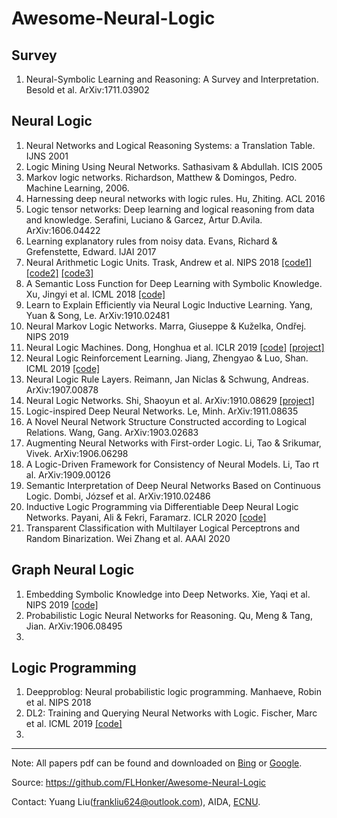 # Awesome-Neural-Logic

## Survey

1. Neural-Symbolic Learning and Reasoning: A Survey and Interpretation. Besold et al. ArXiv:1711.03902

## Neural Logic

1. Neural Networks and Logical Reasoning Systems: a Translation Table. IJNS 2001
2. Logic Mining Using Neural Networks. Sathasivam & Abdullah. ICIS 2005
3. Markov logic networks. Richardson, Matthew & Domingos, Pedro. Machine Learning, 2006.
4. Harnessing deep neural networks with logic rules. Hu, Zhiting. ACL 2016
5. Logic tensor networks: Deep learning and logical reasoning from data and knowledge. Serafini, Luciano & Garcez, Artur D.Avila. ArXiv:1606.04422
6. Learning explanatory rules from noisy data. Evans, Richard & Grefenstette, Edward. IJAI 2017
7. Neural Arithmetic Logic Units. Trask, Andrew et al. NIPS 2018 [[code1]][1] [[code2]][2] [[code3]][3]
8. A Semantic Loss Function for Deep Learning with Symbolic Knowledge. Xu, Jingyi et al. ICML 2018 [[code]][4]
9. Learn to Explain Efficiently via Neural Logic Inductive Learning. Yang, Yuan & Song, Le. ArXiv:1910.02481
10. Neural Markov Logic Networks. Marra, Giuseppe & Kuželka, Ondřej. NIPS 2019
11. Neural Logic Machines. Dong, Honghua et al. ICLR 2019 [[code]][6] [[project]][7]
12. Neural Logic Reinforcement Learning. Jiang, Zhengyao & Luo, Shan. ICML 2019 [[code]][8]
13. Neural Logic Rule Layers. Reimann, Jan Niclas & Schwung, Andreas. ArXiv:1907.00878
14. Neural Logic Networks. Shi, Shaoyun et al. ArXiv:1910.08629 [[project]][10]
15. Logic-inspired Deep Neural Networks. Le, Minh. ArXiv:1911.08635
16. A Novel Neural Network Structure Constructed according to Logical Relations. Wang, Gang. ArXiv:1903.02683
17. Augmenting Neural Networks with First-order Logic. Li, Tao & Srikumar, Vivek. ArXiv:1906.06298
18. A Logic-Driven Framework for Consistency of Neural Models. Li, Tao rt al. ArXiv:1909.00126
19. Semantic Interpretation of Deep Neural Networks Based on Continuous Logic. Dombi, József et al. ArXiv:1910.02486
20. Inductive Logic Programming via Differentiable Deep Neural Logic Networks. Payani, Ali & Fekri, Faramarz. ICLR 2020 [[code]][11]
21. Transparent Classification with Multilayer Logical Perceptrons and Random Binarization. Wei Zhang et al. AAAI 2020


## Graph Neural Logic

1. Embedding Symbolic Knowledge into Deep Networks. Xie, Yaqi et al. NIPS 2019 [[code]][5]
2. Probabilistic Logic Neural Networks for Reasoning. Qu, Meng & Tang, Jian. ArXiv:1906.08495
3. 


## Logic Programming
1. Deepproblog: Neural probabilistic logic programming. Manhaeve, Robin et al. NIPS 2018
2. DL2: Training and Querying Neural Networks with Logic. Fischer, Marc et al. ICML 2019 [[code]][9]
3. 


---
Note: All papers pdf can be found and downloaded on [Bing](https://www.bing.com) or [Google](https://www.google.com).

Source: <https://github.com/FLHonker/Awesome-Neural-Logic>


Contact: Yuang Liu(<frankliu624@outlook.com>), AIDA, [ECNU](https://www.ecnu.edu.cn/).

[1]:https://github.com/bharathgs/NALU
[2]:https://github.com/shivamsaboo17/NeuralArithmeticLogicalUnit-NALU
[3]:https://github.com/llSourcell/Neural_Arithmetic_Logic_Units
[4]:https://github.com/UCLA-StarAI/Semantic-Loss
[5]:https://github.com/meelgroup/LENSR
[6]:https://github.com/google/neural-logic-machines
[7]:https://sites.google.com/view/neural-logic-machines
[8]:https://github.com/ZhengyaoJiang/NLRL
[9]:https://github.com/eth-sri/dl2
[10]:https://www.groundai.com/project/neural-logic-networks
[11]:https://github.com/apayani/ILP
